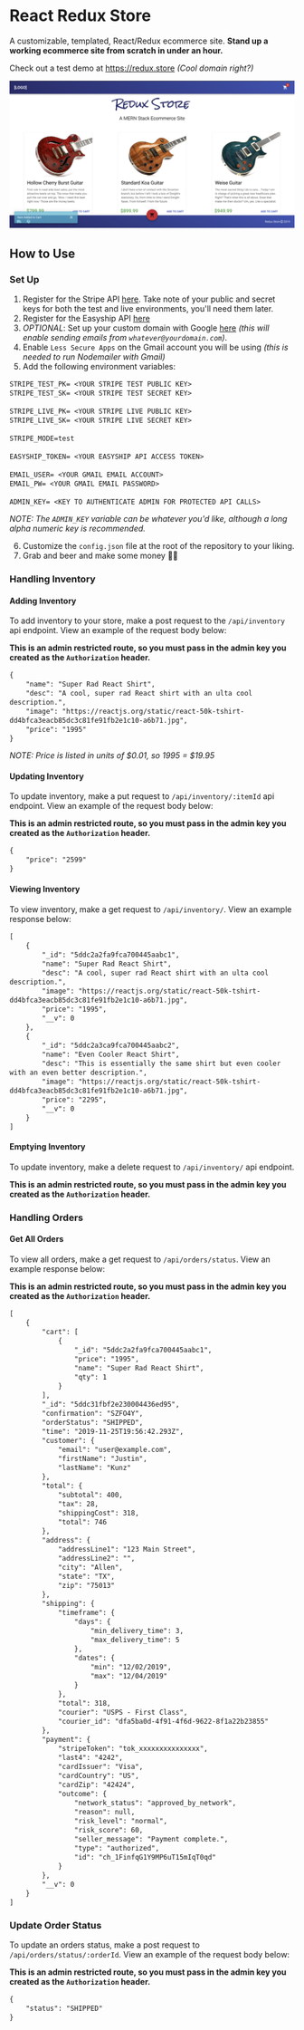# React Redux Store

A customizable, templated, React/Redux ecommerce site. **Stand up a working ecommerce site from scratch in under an hour.**

Check out a test demo at https://redux.store _(Cool domain right?)_

![Store example](./screenshots/storeExample.png)

## How to Use

### Set Up

1. Register for the Stripe API [here](https://dashboard.stripe.com/register). Take note of your public and secret keys for both the test and live environments, you'll need them later.
2. Register for the Easyship API [here](https://app.easyship.com/signup)
3. _OPTIONAL_: Set up your custom domain with Google [here](https://gsuite.google.com/solutions/new-business/) _(this will enable sending emails from `whatever@yourdomain.com`)_.
4. Enable `Less Secure Apps` on the Gmail account you will be using _(this is needed to run Nodemailer with Gmail)_
5. Add the following environment variables:

```
STRIPE_TEST_PK= <YOUR STRIPE TEST PUBLIC KEY>
STRIPE_TEST_SK= <YOUR STRIPE TEST SECRET KEY>

STRIPE_LIVE_PK= <YOUR STRIPE LIVE PUBLIC KEY>
STRIPE_LIVE_SK= <YOUR STRIPE LIVE SECRET KEY>

STRIPE_MODE=test

EASYSHIP_TOKEN= <YOUR EASYSHIP API ACCESS TOKEN>

EMAIL_USER= <YOUR GMAIL EMAIL ACCOUNT>
EMAIL_PW= <YOUR GMAIL EMAIL PASSWORD>

ADMIN_KEY= <KEY TO AUTHENTICATE ADMIN FOR PROTECTED API CALLS>
```

_NOTE: The `ADMIN_KEY` variable can be whatever you'd like, although a long alpha numeric key is recommended._

6. Customize the `config.json` file at the root of the repository to your liking.
7. Grab and beer and make some money 🍻💵

### Handling Inventory

#### Adding Inventory

To add inventory to your store, make a post request to the `/api/inventory` api endpoint. View an example of the request body below:

**This is an admin restricted route, so you must pass in the admin key you created as the `Authorization` header.**

```
{
    "name": "Super Rad React Shirt",
    "desc": "A cool, super rad React shirt with an ulta cool description.",
    "image": "https://reactjs.org/static/react-50k-tshirt-dd4bfca3eacb85dc3c81fe91fb2e1c10-a6b71.jpg",
    "price": "1995"
}

```

_NOTE: Price is listed in units of $0.01, so 1995 = $19.95_

#### Updating Inventory

To update inventory, make a put request to `/api/inventory/:itemId` api endpoint. View an example of the request body below:

**This is an admin restricted route, so you must pass in the admin key you created as the `Authorization` header.**

```
{
    "price": "2599"
}

```

#### Viewing Inventory

To view inventory, make a get request to `/api/inventory/`. View an example response below:

```
[
    {
        "_id": "5ddc2a2fa9fca700445aabc1",
        "name": "Super Rad React Shirt",
        "desc": "A cool, super rad React shirt with an ulta cool description.",
        "image": "https://reactjs.org/static/react-50k-tshirt-dd4bfca3eacb85dc3c81fe91fb2e1c10-a6b71.jpg",
        "price": "1995",
        "__v": 0
    },
    {
        "_id": "5ddc2a3ca9fca700445aabc2",
        "name": "Even Cooler React Shirt",
        "desc": "This is essentially the same shirt but even cooler with an even better description.",
        "image": "https://reactjs.org/static/react-50k-tshirt-dd4bfca3eacb85dc3c81fe91fb2e1c10-a6b71.jpg",
        "price": "2295",
        "__v": 0
    }
]
```

#### Emptying Inventory

To update inventory, make a delete request to `/api/inventory/` api endpoint.

**This is an admin restricted route, so you must pass in the admin key you created as the `Authorization` header.**

### Handling Orders

#### Get All Orders

To view all orders, make a get request to `/api/orders/status`. View an example response below:

**This is an admin restricted route, so you must pass in the admin key you created as the `Authorization` header.**

```
[
    {
        "cart": [
            {
                "_id": "5ddc2a2fa9fca700445aabc1",
                "price": "1995",
                "name": "Super Rad React Shirt",
                "qty": 1
            }
        ],
        "_id": "5ddc31fbf2e230004436ed95",
        "confirmation": "SZFO4Y",
        "orderStatus": "SHIPPED",
        "time": "2019-11-25T19:56:42.293Z",
        "customer": {
            "email": "user@example.com",
            "firstName": "Justin",
            "lastName": "Kunz"
        },
        "total": {
            "subtotal": 400,
            "tax": 28,
            "shippingCost": 318,
            "total": 746
        },
        "address": {
            "addressLine1": "123 Main Street",
            "addressLine2": "",
            "city": "Allen",
            "state": "TX",
            "zip": "75013"
        },
        "shipping": {
            "timeframe": {
                "days": {
                    "min_delivery_time": 3,
                    "max_delivery_time": 5
                },
                "dates": {
                    "min": "12/02/2019",
                    "max": "12/04/2019"
                }
            },
            "total": 318,
            "courier": "USPS - First Class",
            "courier_id": "dfa5ba0d-4f91-4f6d-9622-8f1a22b23855"
        },
        "payment": {
            "stripeToken": "tok_xxxxxxxxxxxxxxx",
            "last4": "4242",
            "cardIssuer": "Visa",
            "cardCountry": "US",
            "cardZip": "42424",
            "outcome": {
                "network_status": "approved_by_network",
                "reason": null,
                "risk_level": "normal",
                "risk_score": 60,
                "seller_message": "Payment complete.",
                "type": "authorized",
                "id": "ch_1FinfqG1Y9MP6uT15mIqT0qd"
            }
        },
        "__v": 0
    }
]
```

### Update Order Status

To update an orders status, make a post request to `/api/orders/status/:orderId`. View an example of the request body below:

**This is an admin restricted route, so you must pass in the admin key you created as the `Authorization` header.**

```
{
    "status": "SHIPPED"
}

```
